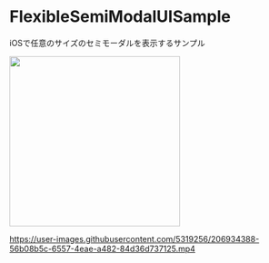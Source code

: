 # FlexibleSemiModalUISample
iOSで任意のサイズのセミモーダルを表示するサンプル

<img height="300px" src="https://user-images.githubusercontent.com/5319256/206934386-c43778fd-df45-4fd5-9c0b-29460acb5f02.png"/>

https://user-images.githubusercontent.com/5319256/206934388-56b08b5c-6557-4eae-a482-84d36d737125.mp4

